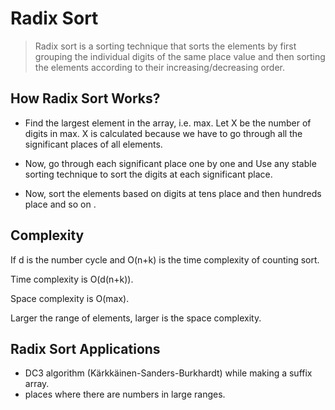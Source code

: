 # Radix Sort

> Radix sort is a sorting technique that sorts the elements by first grouping the individual digits of the same place value and then sorting the elements according to their increasing/decreasing order.

## How Radix Sort Works?

- Find the largest element in the array, i.e. max. Let X be the number of digits in max. X is calculated because we have to go through all the significant places of all elements.

- Now, go through each significant place one by one and Use any stable sorting technique to sort the digits at each significant place.

- Now, sort the elements based on digits at tens place and then hundreds place and so on .

## Complexity

If d is the number cycle and O(n+k) is the time complexity of counting sort.

Time complexity is O(d(n+k)).

Space complexity is O(max).

Larger the range of elements, larger is the space complexity.

## Radix Sort Applications

- DC3 algorithm (Kärkkäinen-Sanders-Burkhardt) while making a suffix array.
- places where there are numbers in large ranges.
